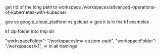 get rid of the long path to workspace /workspaces/advanced-operations-of-kubernetes-with-kubeone/

gce vs google_cloud_platform vs gcloud => gce it is in the k1 examples

<!-- -var=control_plane_target_pool_members_count=1
 -->

k1 zip folder into tmp dir

"workspaceFolder": "/workspaces/my-custom-path",
"workspaceFolder": "/workspaces/k1", => in all trainings
